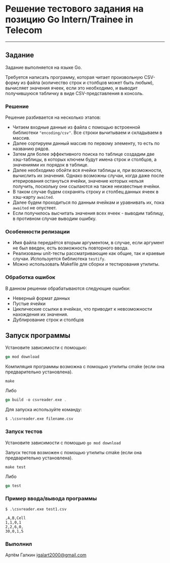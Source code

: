 # Решение тестового задания на позицию Go Intern/Trainee in Telecom
_________________
## Задание
Задание выполняется на языке Go.

Требуется написать программу, которая читает произвольную CSV-форму из файла (количество строк и столбцов может быть
любым), вычисляет значения ячеек, если это необходимо, и выводит получившуюся табличку в виде CSV-представления в
консоль. 

### Решение

Решение разбивается на несколько этапов:
- Читаем входные данные из файла с помощью встроенной библиотеки `"encoding/csv"`. Все строки вычитываем и складываем в массив.
- Далее сортируем данный массив по первому элементу, то есть по названию рядов.
- Затем для более эффективного поиска по таблице создадим две хэш-таблицы, в которых ключем будут имена строк и столбцов, а значениями их порядок в таблице.
- Далее необходимо обойти вся ячейки таблицы и, при возможности, вычислить их значения. Однако возможны случаи, когда даже после итерирования остануться ячейки, значение которых нельзя получить, поскольку они ссылаются на также неизвестные ячейки.
- В таком случае будем сохранять строку и столбец данных ячеек в хэш-карту `awaited`.
- Далее будем проходиться по данным ячейкам и уравнивать их, пока `awaited` не опустеет.
- Если получилось высчитать значения всех ячеек - выводим таблицу, в противном случае выводим ошибку.

### Особенности релизации
- Имя файла передаётся вторым аргументом, в случае, если аргумент не был введен, есть возможность повторного ввода.
- Реализованы unit-тесты рассматривающие как общие, так и краевые случаи. Используется библиотека `testify`.
- Можно использовать Makefile для сборки и тестирования утилиты.

### Обработка ошибок
В данном решении обрабатываются следующие ошибки:
- Неверный формат данных
- Пустые ячейки
- Циклические ссылки в ячейках, что приводит к невозможности нахождения их значения.
- Дублирование строк и столбцов

## Запуск программы

Установите зависимости с помощью:

```go
go mod download
```

Компиляция программы возможна с помощью утилиты cmake (если она предварительно установлена).
```
make
```
Либо 
```go
go build -o csvreader.exe .
```
Для запуска используйте команду:
```
$ .\csvreader.exe filename.csv
```

### Запуск тестов

Установите зависимости с помощью `go mod download`

Запуск тестов возможен с помощью утилиты cmake (если она предварительно установлена).
```
make test
```
Либо
```go
go test
```

### Пример ввода/вывода программы
```
$ .\csvreader.exe test1.csv
```
```
,A,B,Cell
1,1,0,1
2,2,6,0,
30,0,1,5
```

### Выполнил
Артём Галкин igalart2000@gmail.com